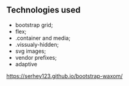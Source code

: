 ## Technologies used

- bootstrap grid;
- flex;
- .container and media;
- .vissualy-hidden;
- svg images;
- vendor prefixes;
- adaptive

https://serhey123.github.io/bootstrap-waxom/
